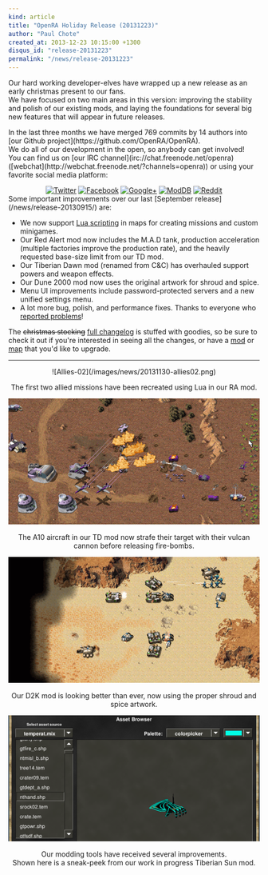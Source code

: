 ```yaml
---
kind: article
title: "OpenRA Holiday Release (20131223)"
author: "Paul Chote"
created_at: 2013-12-23 10:15:00 +1300
disqus_id: "release-20131223"
permalink: "/news/release-20131223"
---
```


<p>Our hard working developer-elves have wrapped up a new release as an early christmas present to our fans.<br />
We have focused on two main areas in this version: improving the stability and polish of our existing mods, and laying
the foundations for several big new features that will appear in future releases.</p>

<p markdown="1">In the last three months we have merged 769 commits by 14 authors into [our Github project](https://github.com/OpenRA/OpenRA).<br />
We do all of our development in the open, so anybody can get involved!<br />
You can find us on [our IRC channel](irc://chat.freenode.net/openra) ([webchat](http://webchat.freenode.net/?channels=openra)) or using your favorite social media platform:</p>

<div style="text-align:center">
<a href="http://twitter.com/openRA"><img src="/images/social/twitter-fallback.png" alt="Twitter" /></a><span> </span><a href="https://www.facebook.com/openra"><img src="/images/social/facebook-fallback.png" alt="Facebook" /></a> <a href="https://plus.google.com/100332364931123881367"><img src="/images/social/gplus-fallback.png" alt="Google+" /></a><span> </span><a href="http://www.moddb.com/games/openra"><img src="/images/social/moddb-fallback.png" alt="ModDB" /></a><span> </span><a href="http://www.reddit.com/r/openra"><img src="/images/social/reddit-fallback.png" alt="Reddit" /></a></span>
</div>
Some important improvements over our last [September release](/news/release-20130915/) are:

   - We now support [Lua scripting](https://github.com/OpenRA/OpenRA/wiki/Map-scripting) in maps for creating missions and custom minigames.
   - Our Red Alert mod now includes the M.A.D tank, production acceleration (multiple factories improve the production rate), and the heavily requested base-size limit from our TD mod.
   - Our Tiberian Dawn mod (renamed from C&C) has overhauled support powers and weapon effects.
   - Our Dune 2000 mod now uses the original artwork for shroud and spice.
   - Menu UI improvements include password-protected servers and a new unified settings menu.
   - A lot more bug, polish, and performance fixes. Thanks to everyone who [reported problems](http://bugs.open-ra.org)!

The <del>christmas stocking</del> [full changelog](https://github.com/OpenRA/OpenRA/blob/release-20131223/CHANGELOG) is stuffed with goodies, so be sure to check it out if you're interested in seeing all the changes, or have a [mod](https://github.com/OpenRA/OpenRA/wiki/Modding-Guide) or [map](https://github.com/OpenRA/OpenRA/wiki/Mapping) that you'd like to upgrade.

---
<div style="text-align:center" markdown="1">
![Allies-02](/images/news/20131130-allies02.png)
<p>The first two allied missions have been recreated using Lua in our RA mod.</p>

![TD Combat](/images/news/20131130-cnc.png)
<p>The A10 aircraft in our TD mod now strafe their target with their vulcan cannon before releasing fire-bombs.</p>

![D2K Battle](/images/news/20131223-d2k-battle.png)
<p>Our D2K mod is looking better than ever, now using the proper shroud and spice artwork.</p>



![Modding Support](/images/news/20131223-assetbrowser.png)
<p>Our modding tools have received several improvements.<br />Shown here is a sneak-peek from our work in progress Tiberian Sun mod.</p>
</div>
